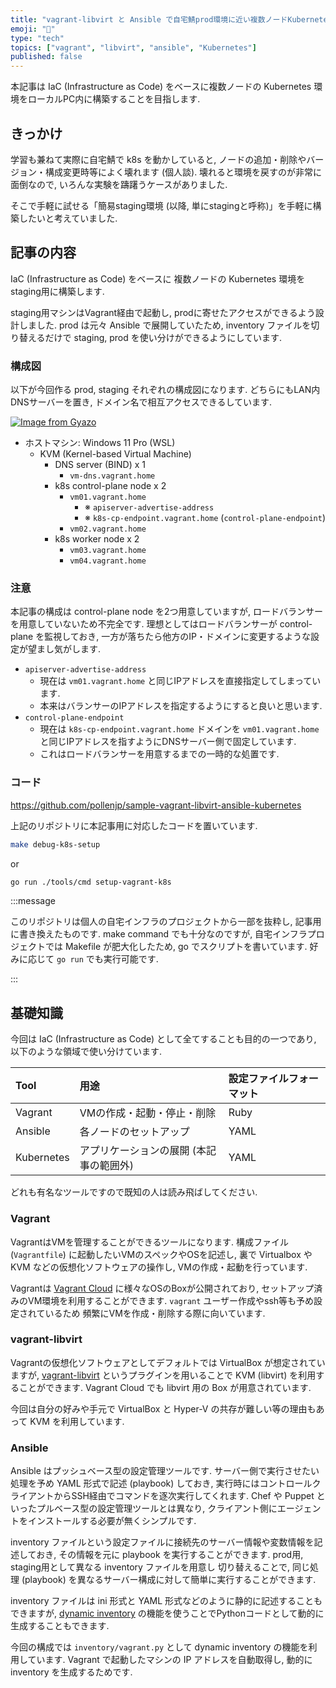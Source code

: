 ```yaml
---
title: "vagrant-libvirt と Ansible で自宅鯖prod環境に近い複数ノードKubernetes環境をローカルに作る"
emoji: "🚢"
type: "tech"
topics: ["vagrant", "libvirt", "ansible", "Kubernetes"]
published: false
---
```


本記事は IaC (Infrastructure as Code) をベースに複数ノードの Kubernetes 環境をローカルPC内に構築することを目指します.

## きっかけ

学習も兼ねて実際に自宅鯖で k8s を動かしていると, ノードの追加・削除やバージョン・構成変更時等によく壊れます (個人談).
壊れると環境を戻すのが非常に面倒なので, いろんな実験を躊躇うケースがありました.

そこで手軽に試せる「簡易staging環境 (以降, 単にstagingと呼称)」を手軽に構築したいと考えていました.

## 記事の内容

IaC (Infrastructure as Code) をベースに
複数ノードの Kubernetes 環境をstaging用に構築します.

staging用マシンはVagrant経由で起動し, prodに寄せたアクセスができるよう設計しました.
prod は元々 Ansible で展開していたため, inventory ファイルを切り替えるだけで staging, prod を使い分けができるようにしています.

### 構成図

以下が今回作る prod, staging それぞれの構成図になります.
どちらにもLAN内DNSサーバーを置き, ドメイン名で相互アクセスできるしています.

[![Image from Gyazo](https://i.gyazo.com/495b96abeda35f468bba4355e6c0cde4.jpg)](https://gyazo.com/495b96abeda35f468bba4355e6c0cde4)

- ホストマシン: Windows 11 Pro (WSL)
  - KVM (Kernel-based Virtual Machine)
    - DNS server (BIND) x 1
      - `vm-dns.vagrant.home`
    - k8s control-plane node x 2
      - `vm01.vagrant.home`
        - ※ `apiserver-advertise-address`
        - ※ `k8s-cp-endpoint.vagrant.home` (`control-plane-endpoint`)
      - `vm02.vagrant.home`
    - k8s worker node x 2
      - `vm03.vagrant.home`
      - `vm04.vagrant.home`

### 注意

本記事の構成は control-plane node を2つ用意していますが, ロードバランサーを用意していないため不完全です.
理想としてはロードバランサーが control-plane を監視しておき, 一方が落ちたら他方のIP・ドメインに変更するような設定が望まし気がします.

- `apiserver-advertise-address`
  - 現在は `vm01.vagrant.home` と同じIPアドレスを直接指定してしまっています.
  - 本来はバランサーのIPアドレスを指定するようにすると良いと思います.
- `control-plane-endpoint`
  - 現在は `k8s-cp-endpoint.vagrant.home` ドメインを `vm01.vagrant.home` と同じIPアドレスを指すようにDNSサーバー側で固定しています.
  - これはロードバランサーを用意するまでの一時的な処置です.

### コード

<https://github.com/pollenjp/sample-vagrant-libvirt-ansible-kubernetes>

上記のリポジトリに本記事用に対応したコードを置いています.

```sh
make debug-k8s-setup
```

or

```sh
go run ./tools/cmd setup-vagrant-k8s
```

:::message

このリポジトリは個人の自宅インフラのプロジェクトから一部を抜粋し, 記事用に書き換えたものです.
make command でも十分なのですが, 自宅インフラプロジェクトでは Makefile が肥大化したため, go でスクリプトを書いています. 好みに応じて `go run` でも実行可能です.

:::

## 基礎知識

今回は IaC (Infrastructure as Code) として全てすることも目的の一つであり, 以下のような領域で使い分けています.

| Tool | 用途 | 設定ファイルフォーマット |
|:--|:--|:--|
| Vagrant | VMの作成・起動・停止・削除 | Ruby |
| Ansible | 各ノードのセットアップ | YAML |
| Kubernetes | アプリケーションの展開 (本記事の範囲外) | YAML |

どれも有名なツールですので既知の人は読み飛ばしてください.

### Vagrant

VagrantはVMを管理することができるツールになります.
構成ファイル (`Vagrantfile`) に起動したいVMのスペックやOSを記述し,
裏で Virtualbox や KVM などの仮想化ソフトウェアの操作し, VMの作成・起動を行っています.

Vagrantは [Vagrant Cloud](https://app.vagrantup.com) に様々なOSのBoxが公開されており,
セットアップ済みのVM環境を利用することができます.
`vagrant` ユーザー作成やssh等も予め設定されているため
頻繁にVMを作成・削除する際に向いています.

### vagrant-libvirt

Vagrantの仮想化ソフトウェアとしてデフォルトでは VirtualBox が想定されていますが,
[vagrant-libvirt](https://github.com/vagrant-libvirt/vagrant-libvirt) というプラグインを用いることで KVM (libvirt) を利用することができます.
Vagrant Cloud でも libvirt 用の Box が用意されています.

今回は自分の好みや手元で VirtualBox と Hyper-V の共存が難しい等の理由もあって KVM を利用しています.

### Ansible

Ansible はプッシュベース型の設定管理ツールです. サーバー側で実行させたい処理を予め YAML 形式で記述 (playbook) しておき, 実行時にはコントロールクライアントからSSH経由でコマンドを逐次実行してくれます.
Chef や Puppet といったプルベース型の設定管理ツールとは異なり, クライアント側にエージェントをインストールする必要が無くシンプルです.

inventory ファイルという設定ファイルに接続先のサーバー情報や変数情報を記述しておき, その情報を元に playbook を実行することができます. prod用, staging用として異なる inventory ファイルを用意し 切り替えることで, 同じ処理 (playbook) を異なるサーバー構成に対して簡単に実行することができます.

inventory ファイルは ini 形式と YAML 形式などのように静的に記述することもできますが, [dynamic inventory](https://docs.ansible.com/ansible/latest/dev_guide/developing_inventory.html) の機能を使うことでPythonコードとして動的に生成することもできます.

今回の構成では `inventory/vagrant.py` として dynamic inventory の機能を利用しています. Vagrant で起動したマシンの IP アドレスを自動取得し, 動的に inventory を生成するためです.
